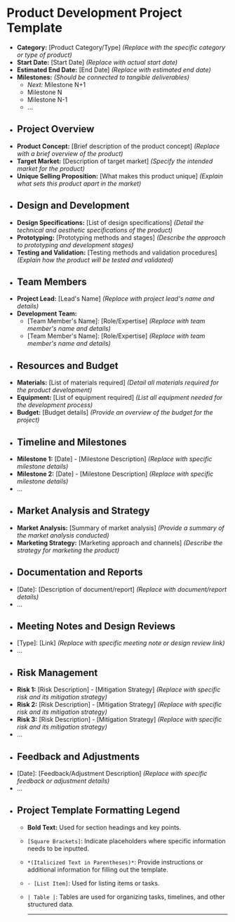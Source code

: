 # Product Development Project Template
- **Category:** [Product Category/Type] *(Replace with the specific category or type of product)*
- **Start Date:** [Start Date] *(Replace with actual start date)*
- **Estimated End Date:** [End Date] *(Replace with estimated end date)*
- **Milestones:** *(Should be connected to tangible deliverables)*
	- *Next:* Milestone N+1
	- Milestone N
	- Milestone N-1
	- ...
- ## Project Overview
- **Product Concept:** [Brief description of the product concept] *(Replace with a brief overview of the product)*
- **Target Market:** [Description of target market] *(Specify the intended market for the product)*
- **Unique Selling Proposition:** [What makes this product unique] *(Explain what sets this product apart in the market)*
- ## Design and Development
- **Design Specifications:** [List of design specifications] *(Detail the technical and aesthetic specifications of the product)*
- **Prototyping:** [Prototyping methods and stages] *(Describe the approach to prototyping and development stages)*
- **Testing and Validation:** [Testing methods and validation procedures] *(Explain how the product will be tested and validated)*
- ## Team Members
- **Project Lead:** [Lead's Name] *(Replace with project lead's name and details)*
- **Development Team:**
	- [Team Member's Name]: [Role/Expertise] *(Replace with team member's name and details)*
	- [Team Member's Name]: [Role/Expertise] *(Replace with team member's name and details)*
- ## Resources and Budget
- **Materials:** [List of materials required] *(Detail all materials required for the product development)*
- **Equipment:** [List of equipment required] *(List all equipment needed for the development process)*
- **Budget:** [Budget details] *(Provide an overview of the budget for the project)*
- ## Timeline and Milestones
- **Milestone 1:** [Date] - [Milestone Description] *(Replace with specific milestone details)*
- **Milestone 2:** [Date] - [Milestone Description] *(Replace with specific milestone details)*
- ...
- ## Market Analysis and Strategy
- **Market Analysis:** [Summary of market analysis] *(Provide a summary of the market analysis conducted)*
- **Marketing Strategy:** [Marketing approach and channels] *(Describe the strategy for marketing the product)*
- ## Documentation and Reports
- [Date]: [Description of document/report] *(Replace with document/report details)*
- ...
- ## Meeting Notes and Design Reviews
- [Type]: [Link] *(Replace with specific meeting note or design review link)*
- ...
- ## Risk Management
- **Risk 1:** [Risk Description] - [Mitigation Strategy] *(Replace with specific risk and its mitigation strategy)*
- **Risk 2:** [Risk Description] - [Mitigation Strategy] *(Replace with specific risk and its mitigation strategy)*
- **Risk 3:** [Risk Description] - [Mitigation Strategy] *(Replace with specific risk and its mitigation strategy)*
- ...
- ## Feedback and Adjustments
- [Date]: [Feedback/Adjustment Description] *(Replace with specific feedback or adjustment details)*
- ...
- ## Project Template Formatting Legend
	- **Bold Text:** Used for section headings and key points.
	- `[Square Brackets]`: Indicate placeholders where specific information needs to be inputted.
	- `*(Italicized Text in Parentheses)*`: Provide instructions or additional information for filling out the template.
	- `- [List Item]`: Used for listing items or tasks.
	- `| Table |`: Tables are used for organizing tasks, timelines, and other structured data.
	  
	  ---